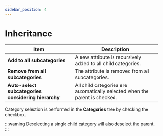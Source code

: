 ```yaml
---
sidebar_position: 4
---
```


# Inheritance

| Item | Description |
|------|------------|
| **Add to all subcategories** | A new attribute is recursively added to all child categories. |
| **Remove from all subcategories** | The attribute is removed from all subcategories. |
| **Auto-select subcategories considering hierarchy** | All child categories are automatically selected when the parent is checked. |

Category selection is performed in the **Categories** tree by checking the checkbox.

:::warning
Deselecting a single child category will also deselect the parent.
:::
